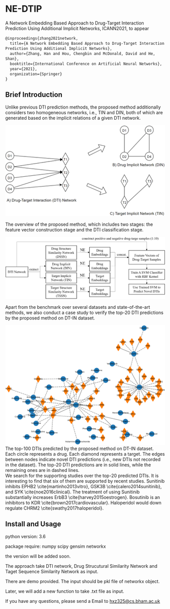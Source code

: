 # NE-DTIP
A Network Embedding Based Approach to Drug-Target Interaction Prediction Using Additional Implicit Networks, ICANN2021, to appear

```
@inproceedings{zhang2021network,
  title={A Network Embedding Based Approach to Drug-Target Interaction Prediction Using Additional Implicit Networks},
  author={Zhang, Han and Hou, Chengbin and McDonald, David and He, Shan},
  booktitle={International Conference on Artificial Neural Networks},
  year={2021},
  organization={Springer}
}
```

## Brief Introduction
Unlike previous DTI prediction methods, the proposed method additionally considers two homogeneous networks, i.e., TIN and DIN, both of which are generated based on the implicit relations of a given DTI network.
<center>
    <img src="https://github.com/BrisksHan/NE-DTIP/blob/main/data/Fig6.1.PNG" width="800"/>
</center>

The overview of the proposed method, which includes two stages: the feature vector construction stage and the DTI classification stage.
<center>
    <img src="https://github.com/BrisksHan/NE-DTIP/blob/main/data/Fig6.2.PNG" width="800"/>
</center>

Apart from the benchmark over several datasets and state-of-the-art methods, we also conduct a case study to verify the top-20 DTI predictions by the proposed method on DT-IN dataset.
<center>
    <img src="https://github.com/BrisksHan/NE-DTIP/blob/main/data/Fig6.3.PNG" width="800"/>
</center>
The top-100 DTIs predicted by the proposed method on DT-IN dataset. Each circle represents a drug. Each diamond represents a target. The edges between nodes indicate novel DTI predictions (i.e., new DTIs not recorded in the dataset). The top-20 DTI predictions are in solid lines, while the remaining ones are in dashed lines. <br>
We search for the supporting studies over the top-20 predicted DTIs. It is interesting to find that six of them are supported by recent studies. Sunitinib inhibits EPHB2 \cite{martinho2013vitro}, GSK3B \cite{calero2014sunitinib}, and SYK \cite{noe2016clinical}. The treatment of using Sunitinib substantially increases ErbB3 \cite{harvey2015oestrogen}. Bosutinib is an inhibitors to KDR \cite{brown2017cardiovascular}. Haloperidol would down regulate CHRM2 \cite{swathy2017haloperidol}.


## Install and Usage
python version: 3.6

package require: numpy scipy gensim networkx

the version will be added soon.

The approach take DTI network, Drug Strucutural Similarity Network and Taget Sequence Similarity Network as input.

There are demo provided. The input should be pkl file of networkx object. 

Later, we will add a new function to take .txt file as input.

If you have any questions, please send a Email to hxz325@cs.bham.ac.uk
